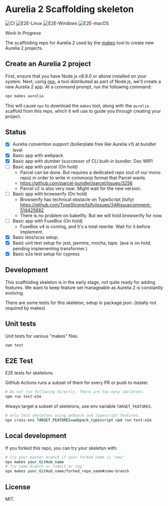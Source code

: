 # Aurelia 2 Scaffolding skeleton

![CI](https://github.com/aurelia/new/workflows/CI/badge.svg) ![E2E-Linux](https://github.com/aurelia/new/workflows/E2E-Linux/badge.svg) ![E2E-Windows](https://github.com/aurelia/new/workflows/E2E-Windows/badge.svg) ![E2E-macOS](https://github.com/aurelia/new/workflows/E2E-macOS/badge.svg)

_Work In Progress_

The scaffolding repo for Aurelia 2 used by the [makes](https://makes.js.org) tool to create new Aurelia 2 projects.

## Create an Aurelia 2 project

First, ensure that you have Node.js v8.9.0 or above installed on your system. Next, using [npx](https://medium.com/@maybekatz/introducing-npx-an-npm-package-runner-55f7d4bd282b), a tool distributed as part of Node.js, we'll create a new Aurelia 2 app. At a command prompt, run the following command:

```bash
npx makes aurelia
```

This will cause `npx` to download the `makes` tool, along with the `aurelia` scaffold from this repo, which it will use to guide you through creating your project.

## Status

- [x] Aurelia convention support (boilerplate free like Aurelia v1) at bundler level
- [x] Basic app with webpack
- [x] Basic app with dumber (successor of CLI built-in bundler. Doc WIP)
- [ ] Basic app with parcel (On hold)
  * Parcel can be done. But requires a dedicated repo (out of our mono repo) in order to write in commonjs format that Parcel wants.
  * https://github.com/parcel-bundler/parcel/issues/3256
  * Parcel v2 is also very near. Might wait for the new version.
- [ ] Basic app with browserify (On hold)
  * Browserify has technical obstacle on TypeScript (tsify) https://github.com/TypeStrong/tsify/issues/34#issuecomment-514425682
  * There is no problem on babelify. But we will hold browserify for now.
- [ ] Basic app with FuseBox (On hold)
  * FuseBox v4 is coming, and it's a total rewrite. Wait for it before implement.
- [x] Basic less/scss setup.
- [x] Basic unit test setup for jest, jasmine, mocha, tape. (ava is on hold, pending implementing transformer.)
- [x] Basic e2e test setup for cypress

## Development

This scaffolding skeleton is in the early stage, not quite ready for adding features. We want to keep feature set manageable as Aurelia 2 is constantly evolving.

There are some tests for this skeleton, setup in package.json. (totally not required by makes)

## Unit tests

Unit tests for various "makes" files.

```bash
npm test
```

## E2E Test

E2E tests for skeletons.

GitHub Actions runs a subset of them for every PR or push to master.

```bash
# Do not run following directly. There are too many skeletons.
npm run test:e2e
```

Always target a subset of skeletons, use env variable `TARGET_FEATURES`.

```bash
# only test skeletons using webpack and typescript features.
npx cross-env TARGET_FEATURES=webpack,typescript npm run test:e2e
```

## Local development

If you forked this repo, you can try your skeleton with:

```bash
# Try your master branch if your forked name is "new"
npx makes your_GitHub_name
# Try some branch or commit or tag
npx makes your_GitHub_name/forked_repo_name#some-branch
```

## License

MIT.
